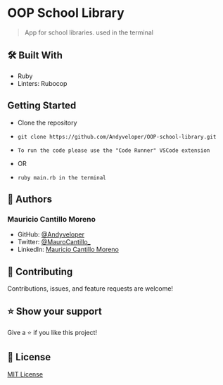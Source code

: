 # OOP School Library

> App for school libraries. used in the terminal

## 🛠️ Built With

- Ruby
- Linters: Rubocop

## Getting Started

- Clone the repository
- `git clone https://github.com/Andyveloper/OOP-school-library.git`

- `To run the code please use the "Code Runner" VSCode extension`
- OR
- `ruby main.rb in the terminal`

## 👤 Authors

### Mauricio Cantillo Moreno

- GitHub: [@Andyveloper](https://github.com/Andyveloper)
- Twitter: [@MauroCantillo\_](https://twitter.com/MauroCantillo_)
- LinkedIn: [Mauricio Cantillo Moreno](https://www.linkedin.com/in/mauricio-cantillo-moreno/)

## 🤝 Contributing

Contributions, issues, and feature requests are welcome!

## ⭐️ Show your support

Give a ⭐️ if you like this project!

## 📝 License

[MIT License](https://github.com/mikemtzp/Space-Travelers-Hub/blob/dev/LICENSE)
